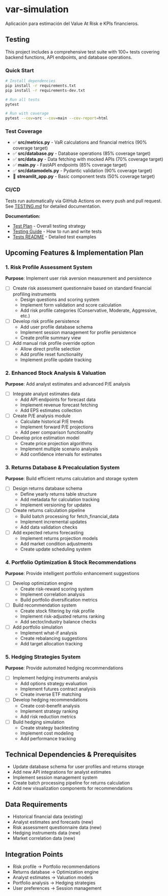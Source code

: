 # var-simulation
Aplicación para estimación del Value At Risk e KPIs financieros.

## Testing

This project includes a comprehensive test suite with 100+ tests covering backend functions, API endpoints, and database operations.

### Quick Start

```bash
# Install dependencies
pip install -r requirements.txt
pip install -r requirements-dev.txt

# Run all tests
pytest

# Run with coverage
pytest --cov=src --cov=main --cov-report=html
```

### Test Coverage

- ✅ **src/metrics.py** - VaR calculations and financial metrics (90% coverage target)
- ✅ **src/database.py** - Database operations (85% coverage target)
- ✅ **src/data.py** - Data fetching with mocked APIs (70% coverage target)
- ✅ **main.py** - FastAPI endpoints (85% coverage target)
- ✅ **src/datamodels.py** - Pydantic validation (90% coverage target)
- 🔄 **streamlit_app.py** - Basic component tests (50% coverage target)

### CI/CD

Tests run automatically via GitHub Actions on every push and pull request. See [TESTING.md](TESTING.md) for detailed documentation.

**Documentation:**
- [Test Plan](TEST_PLAN.md) - Overall testing strategy
- [Testing Guide](TESTING.md) - How to run and write tests
- [Tests README](tests/README.md) - Detailed test examples

## Upcoming Features & Implementation Plan

### 1. Risk Profile Assessment System
**Purpose**: Implement user risk aversion measurement and persistence
- [ ] Create risk assessment questionnaire based on standard financial profiling instruments
  - Design questions and scoring system
  - Implement form validation and score calculation
  - Add risk profile categories (Conservative, Moderate, Aggressive, etc.)
- [ ] Develop risk profile persistence
  - Add user profile database schema
  - Implement session management for profile persistence
  - Create profile summary view
- [ ] Add manual risk profile override option
  - Allow direct profile selection
  - Add profile reset functionality
  - Implement profile update tracking

### 2. Enhanced Stock Analysis & Valuation
**Purpose**: Add analyst estimates and advanced P/E analysis
- [ ] Integrate analyst estimates data
  - Add API endpoints for forecast data
  - Implement revenue forecast fetching
  - Add EPS estimates collection
- [ ] Create P/E analysis module
  - Calculate historical P/E trends
  - Implement forward P/E projections
  - Add peer comparison functionality
- [ ] Develop price estimation model
  - Create price projection algorithms
  - Implement multiple scenario analysis
  - Add confidence intervals for estimates

### 3. Returns Database & Precalculation System
**Purpose**: Build efficient returns calculation and storage system
- [ ] Design returns database schema
  - Define yearly returns table structure
  - Add metadata for calculation tracking
  - Implement versioning for updates
- [ ] Create returns calculation pipeline
  - Build batch processing for fetch_financial_data
  - Implement incremental updates
  - Add data validation checks
- [ ] Add expected returns forecasting
  - Implement returns projection models
  - Add market condition adjustments
  - Create update scheduling system

### 4. Portfolio Optimization & Stock Recommendations
**Purpose**: Provide intelligent portfolio enhancement suggestions
- [ ] Develop optimization engine
  - Create risk-reward scoring system
  - Implement correlation analysis
  - Build portfolio diversification metrics
- [ ] Build recommendation system
  - Create stock filtering by risk profile
  - Implement risk-adjusted returns ranking
  - Add sector/industry balance checks
- [ ] Add portfolio simulation
  - Implement what-if analysis
  - Create rebalancing suggestions
  - Add target allocation tracking

### 5. Hedging Strategies System
**Purpose**: Provide automated hedging recommendations
- [ ] Implement hedging instruments analysis
  - Add options strategy evaluation
  - Implement futures contract analysis
  - Create inverse ETF matching
- [ ] Develop hedging recommendations
  - Create cost-benefit analysis
  - Implement strategy ranking
  - Add risk reduction metrics
- [ ] Build hedging simulation
  - Create strategy backtesting
  - Implement cost modeling
  - Add performance tracking

## Technical Dependencies & Prerequisites
- Update database schema for user profiles and returns storage
- Add new API integrations for analyst estimates
- Implement session management system
- Create batch processing pipeline for returns calculation
- Add new visualization components for recommendations

## Data Requirements
- Historical financial data (existing)
- Analyst estimates and forecasts (new)
- Risk assessment questionnaire data (new)
- Hedging instruments data (new)
- Market correlation data (new)

## Integration Points
- Risk profile → Portfolio recommendations
- Returns database → Optimization engine
- Analyst estimates → Valuation models
- Portfolio analysis → Hedging strategies
- User preferences → Session management
